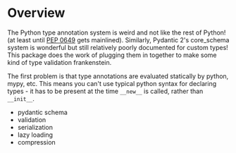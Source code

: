# Overview

The Python type annotation system is weird and not like the rest of Python! 
(at least until [PEP 0649](https://peps.python.org/pep-0649/) gets mainlined).
Similarly, Pydantic 2's core_schema system is wonderful but still relatively poorly
documented for custom types! This package does the work of plugging them in
together to make some kind of type validation frankenstein.

The first problem is that type annotations are evaluated statically by python, mypy,
etc. This means you can't use typical python syntax for declaring types - it has to
be present at the time `__new__` is called, rather than `__init__`. 

- pydantic schema
- validation
- serialization
- lazy loading
- compression